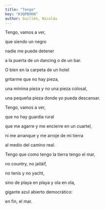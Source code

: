 ```yaml
---
title: "Tengo"
key: "K3QPBXKN"
author: Guillén, Nicolás
---
```

<div data-schema-version="8"><p>Tengo, vamos a ver,</p> <p>que siendo un negro</p> <p>nadie me puede detener</p> <p>a la puerta de un dancing o de un bar.</p> <p>O bien en la carpeta de un hotel</p> <p>gritarme que no hay pieza,</p> <p>una mínima pieza y no una pieza colosal,</p> <p>una pequeña pieza donde yo pueda descansar.</p> <p></p> <p>Tengo, vamos a ver,</p> <p>que no hay guardia rural</p> <p>que me agarre y me encierre en un cuartel,</p> <p>ni me arranque y me arroje de mi tierra</p> <p>al medio del camino real.</p> <p></p> <p>Tengo que como tengo la tierra tengo el mar,</p> <p>no country, no jailáif,</p> <p>no tenis y no yacht,</p> <p>sino de playa en playa y ola en ola,</p> <p>gigante azul abierto democrático:</p> <p>en fin, el mar.</p> </div>